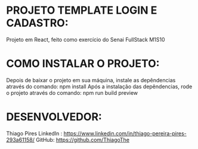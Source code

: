# PROJETO TEMPLATE LOGIN E CADASTRO:

Projeto em React, feito como exercício do Senai FullStack M1S10

# COMO INSTALAR O PROJETO:

Depois de baixar o projeto em sua máquina, instale as depêndencias através do comando:
npm install
Após a instalação das depêndencias, rode o projeto através do comando:
npm run build preview

# DESENVOLVEDOR:

Thiago Pires
LinkedIn : https://www.linkedin.com/in/thiago-pereira-pires-293a61158/
GitHub: https://github.com/ThiagoThe
